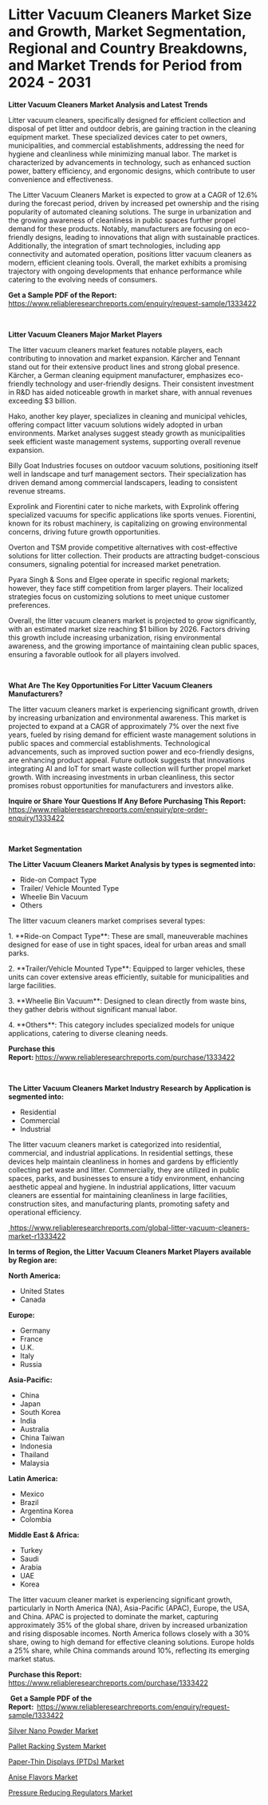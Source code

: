 <p><h1>Litter Vacuum Cleaners Market Size and Growth, Market Segmentation, Regional and Country Breakdowns, and Market Trends for Period from 2024 -  2031</h1></p><p><strong>Litter Vacuum Cleaners Market Analysis and Latest Trends</strong></p>
<p><p>Litter vacuum cleaners, specifically designed for efficient collection and disposal of pet litter and outdoor debris, are gaining traction in the cleaning equipment market. These specialized devices cater to pet owners, municipalities, and commercial establishments, addressing the need for hygiene and cleanliness while minimizing manual labor. The market is characterized by advancements in technology, such as enhanced suction power, battery efficiency, and ergonomic designs, which contribute to user convenience and effectiveness.</p><p>The Litter Vacuum Cleaners Market is expected to grow at a CAGR of 12.6% during the forecast period, driven by increased pet ownership and the rising popularity of automated cleaning solutions. The surge in urbanization and the growing awareness of cleanliness in public spaces further propel demand for these products. Notably, manufacturers are focusing on eco-friendly designs, leading to innovations that align with sustainable practices. Additionally, the integration of smart technologies, including app connectivity and automated operation, positions litter vacuum cleaners as modern, efficient cleaning tools. Overall, the market exhibits a promising trajectory with ongoing developments that enhance performance while catering to the evolving needs of consumers.</p></p>
<p><strong>Get a Sample PDF of the Report:&nbsp;</strong> <a href="https://www.reliableresearchreports.com/enquiry/request-sample/1333422?utm_campaign=31&utm_medium=2&utm_source=Github&utm_content=ia&utm_term=01102024&utm_id=litter-vacuum-cleaners">https://www.reliableresearchreports.com/enquiry/request-sample/1333422</a></p>
<p>&nbsp;</p>
<p><strong>Litter Vacuum Cleaners Major Market Players</strong></p>
<p><p>The litter vacuum cleaners market features notable players, each contributing to innovation and market expansion. Kärcher and Tennant stand out for their extensive product lines and strong global presence. Kärcher, a German cleaning equipment manufacturer, emphasizes eco-friendly technology and user-friendly designs. Their consistent investment in R&D has aided noticeable growth in market share, with annual revenues exceeding $3 billion.</p><p>Hako, another key player, specializes in cleaning and municipal vehicles, offering compact litter vacuum solutions widely adopted in urban environments. Market analyses suggest steady growth as municipalities seek efficient waste management systems, supporting overall revenue expansion.</p><p>Billy Goat Industries focuses on outdoor vacuum solutions, positioning itself well in landscape and turf management sectors. Their specialization has driven demand among commercial landscapers, leading to consistent revenue streams. </p><p>Exprolink and Fiorentini cater to niche markets, with Exprolink offering specialized vacuums for specific applications like sports venues. Fiorentini, known for its robust machinery, is capitalizing on growing environmental concerns, driving future growth opportunities.</p><p>Overton and TSM provide competitive alternatives with cost-effective solutions for litter collection. Their products are attracting budget-conscious consumers, signaling potential for increased market penetration.</p><p>Pyara Singh & Sons and Elgee operate in specific regional markets; however, they face stiff competition from larger players. Their localized strategies focus on customizing solutions to meet unique customer preferences.</p><p>Overall, the litter vacuum cleaners market is projected to grow significantly, with an estimated market size reaching $1 billion by 2026. Factors driving this growth include increasing urbanization, rising environmental awareness, and the growing importance of maintaining clean public spaces, ensuring a favorable outlook for all players involved.</p></p>
<p>&nbsp;</p>
<p><strong>What Are The Key Opportunities For Litter Vacuum Cleaners Manufacturers?</strong></p>
<p><p>The litter vacuum cleaners market is experiencing significant growth, driven by increasing urbanization and environmental awareness. This market is projected to expand at a CAGR of approximately 7% over the next five years, fueled by rising demand for efficient waste management solutions in public spaces and commercial establishments. Technological advancements, such as improved suction power and eco-friendly designs, are enhancing product appeal. Future outlook suggests that innovations integrating AI and IoT for smart waste collection will further propel market growth. With increasing investments in urban cleanliness, this sector promises robust opportunities for manufacturers and investors alike.</p></p>
<p><strong>Inquire or Share Your Questions If Any Before Purchasing This Report:</strong> <a href="https://www.reliableresearchreports.com/enquiry/pre-order-enquiry/1333422?utm_campaign=31&utm_medium=2&utm_source=Github&utm_content=ia&utm_term=01102024&utm_id=litter-vacuum-cleaners">https://www.reliableresearchreports.com/enquiry/pre-order-enquiry/1333422</a></p>
<p>&nbsp;</p>
<p><strong>Market Segmentation</strong></p>
<p><strong>The Litter Vacuum Cleaners Market Analysis by types is segmented into:</strong></p>
<p><ul><li>Ride-on Compact Type</li><li>Trailer/ Vehicle Mounted Type</li><li>Wheelie Bin Vacuum</li><li>Others</li></ul></p>
<p><p>The litter vacuum cleaners market comprises several types: </p><p>1. **Ride-on Compact Type**: These are small, maneuverable machines designed for ease of use in tight spaces, ideal for urban areas and small parks.</p><p>  </p><p>2. **Trailer/Vehicle Mounted Type**: Equipped to larger vehicles, these units can cover extensive areas efficiently, suitable for municipalities and large facilities.</p><p>  </p><p>3. **Wheelie Bin Vacuum**: Designed to clean directly from waste bins, they gather debris without significant manual labor.</p><p>4. **Others**: This category includes specialized models for unique applications, catering to diverse cleaning needs.</p></p>
<p><strong>Purchase this Report:&nbsp;</strong><a href="https://www.reliableresearchreports.com/purchase/1333422?utm_campaign=31&utm_medium=2&utm_source=Github&utm_content=ia&utm_term=01102024&utm_id=litter-vacuum-cleaners">https://www.reliableresearchreports.com/purchase/1333422</a></p>
<p>&nbsp;</p>
<p><strong>The Litter Vacuum Cleaners Market Industry Research by Application is segmented into:</strong></p>
<p><ul><li>Residential</li><li>Commercial</li><li>Industrial</li></ul></p>
<p><p>The litter vacuum cleaners market is categorized into residential, commercial, and industrial applications. In residential settings, these devices help maintain cleanliness in homes and gardens by efficiently collecting pet waste and litter. Commercially, they are utilized in public spaces, parks, and businesses to ensure a tidy environment, enhancing aesthetic appeal and hygiene. In industrial applications, litter vacuum cleaners are essential for maintaining cleanliness in large facilities, construction sites, and manufacturing plants, promoting safety and operational efficiency.</p></p>
<p><a href="https://www.reliableresearchreports.com/global-litter-vacuum-cleaners-market-r1333422?utm_campaign=31&utm_medium=2&utm_source=Github&utm_content=ia&utm_term=01102024&utm_id=litter-vacuum-cleaners">&nbsp;https://www.reliableresearchreports.com/global-litter-vacuum-cleaners-market-r1333422</a></p>
<p><strong>In terms of Region, the Litter Vacuum Cleaners Market Players available by Region are:</strong></p>
<p>
    <p> <strong> North America: </strong>
        <ul>
            <li>United States</li>
            <li>Canada</li>
        </ul>
        </p> 
    <p> <strong> Europe: </strong>
        <ul>
            <li>Germany</li>
            <li>France</li>
            <li>U.K.</li>
            <li>Italy</li>
            <li>Russia</li>
        </ul>
        </p> 
    <p> <strong> Asia-Pacific: </strong>
        <ul>
            <li>China</li>
            <li>Japan</li>
            <li>South Korea</li>
            <li>India</li>
            <li>Australia</li>
            <li>China Taiwan</li>
            <li>Indonesia</li>
            <li>Thailand</li>
            <li>Malaysia</li>
        </ul>
        </p> 
    <p> <strong> Latin America: </strong>
        <ul>
            <li>Mexico</li>
            <li>Brazil</li>
            <li>Argentina Korea</li>
            <li>Colombia</li>
        </ul>
        </p> 
    <p> <strong> Middle East & Africa: </strong>
        <ul>
            <li>Turkey</li>
            <li>Saudi</li>
            <li>Arabia</li>
            <li>UAE</li>
            <li>Korea</li>
        </ul>
    </p>
    </p>
<p><p>The litter vacuum cleaner market is experiencing significant growth, particularly in North America (NA), Asia-Pacific (APAC), Europe, the USA, and China. APAC is projected to dominate the market, capturing approximately 35% of the global share, driven by increased urbanization and rising disposable incomes. North America follows closely with a 30% share, owing to high demand for effective cleaning solutions. Europe holds a 25% share, while China commands around 10%, reflecting its emerging market status.</p></p>
<p><strong>Purchase this Report: </strong><a href="https://www.reliableresearchreports.com/purchase/1333422?utm_campaign=31&utm_medium=2&utm_source=Github&utm_content=ia&utm_term=01102024&utm_id=litter-vacuum-cleaners">https://www.reliableresearchreports.com/purchase/1333422</a></p>
<p>&nbsp;<strong>Get a Sample PDF of the Report:&nbsp;&nbsp;</strong><a href="https://www.reliableresearchreports.com/enquiry/request-sample/1333422?utm_campaign=31&utm_medium=2&utm_source=Github&utm_content=ia&utm_term=01102024&utm_id=litter-vacuum-cleaners">https://www.reliableresearchreports.com/enquiry/request-sample/1333422</a></p>
<p><strong></strong></p>
<p><p><a href="https://github.com/ArnisaBaku06/Market-Research-Report-List-1/blob/main/silver-nano-powder-market.md?utm_campaign=31&utm_medium=2&utm_source=Github&utm_content=ia&utm_term=01102024&utm_id=litter-vacuum-cleaners">Silver Nano Powder Market</a></p><p><a href="https://www.linkedin.com/pulse/pallet-racking-system-market-size-share-trends-analysis-report-gcbzc?utm_campaign=31&utm_medium=2&utm_source=Github&utm_content=ia&utm_term=01102024&utm_id=litter-vacuum-cleaners">Pallet Racking System Market</a></p><p><a href="https://issuu.com/reportprime-2/docs/paper-thin-displays-ptds-market-siz_34d289de4ba5a7?utm_campaign=31&utm_medium=2&utm_source=Github&utm_content=ia&utm_term=01102024&utm_id=litter-vacuum-cleaners">Paper-Thin Displays (PTDs) Market</a></p><p><a href="https://github.com/LeaJustin54/Market-Research-Report-List-1/blob/main/anise-flavors-market.md?utm_campaign=31&utm_medium=2&utm_source=Github&utm_content=ia&utm_term=01102024&utm_id=litter-vacuum-cleaners">Anise Flavors Market</a></p><p><a href="https://www.linkedin.com/pulse/pressure-reducing-regulators-market-transformation-growth-0lnyc?utm_campaign=31&utm_medium=2&utm_source=Github&utm_content=ia&utm_term=01102024&utm_id=litter-vacuum-cleaners">Pressure Reducing Regulators Market</a></p></p>